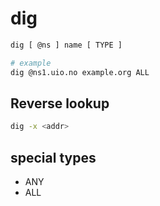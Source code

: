 # dig

```bash
dig [ @ns ] name [ TYPE ]

# example
dig @ns1.uio.no example.org ALL
```

## Reverse lookup

```bash
dig -x <addr>
```

## special types

- ANY
- ALL
